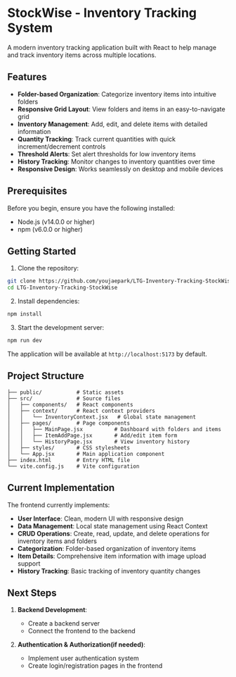 # StockWise - Inventory Tracking System

A modern inventory tracking application built with React to help manage and track inventory items across multiple locations.

## Features

- **Folder-based Organization**: Categorize inventory items into intuitive folders
- **Responsive Grid Layout**: View folders and items in an easy-to-navigate grid
- **Inventory Management**: Add, edit, and delete items with detailed information
- **Quantity Tracking**: Track current quantities with quick increment/decrement controls
- **Threshold Alerts**: Set alert thresholds for low inventory items
- **History Tracking**: Monitor changes to inventory quantities over time
- **Responsive Design**: Works seamlessly on desktop and mobile devices

## Prerequisites

Before you begin, ensure you have the following installed:

- Node.js (v14.0.0 or higher)
- npm (v6.0.0 or higher)

## Getting Started

1. Clone the repository:

```bash
git clone https://github.com/youjaepark/LTG-Inventory-Tracking-StockWise.git
cd LTG-Inventory-Tracking-StockWise
```

2. Install dependencies:

```bash
npm install
```

3. Start the development server:

```bash
npm run dev
```

The application will be available at `http://localhost:5173` by default.

## Project Structure

```
├── public/           # Static assets
├── src/              # Source files
│   ├── components/   # React components
│   ├── context/      # React context providers
│   │   └── InventoryContext.jsx   # Global state management
│   ├── pages/        # Page components
│   │   ├── MainPage.jsx          # Dashboard with folders and items
│   │   ├── ItemAddPage.jsx       # Add/edit item form
│   │   └── HistoryPage.jsx       # View inventory history
│   ├── styles/       # CSS stylesheets
│   └── App.jsx       # Main application component
├── index.html        # Entry HTML file
└── vite.config.js    # Vite configuration
```

## Current Implementation

The frontend currently implements:

- **User Interface**: Clean, modern UI with responsive design
- **Data Management**: Local state management using React Context
- **CRUD Operations**: Create, read, update, and delete operations for inventory items and folders
- **Categorization**: Folder-based organization of inventory items
- **Item Details**: Comprehensive item information with image upload support
- **History Tracking**: Basic tracking of inventory quantity changes

## Next Steps

1. **Backend Development**:

   - Create a backend server
   - Connect the frontend to the backend

2. **Authentication & Authorization(if needed)**:
   - Implement user authentication system
   - Create login/registration pages in the frontend

